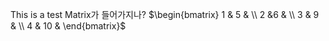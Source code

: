 This is a test
Matrix가 들어가지나?
$\begin{bmatrix}
1 & 5 & \\ 
2 &6  & \\ 
3 & 9 & \\ 
4 & 10 & 
\end{bmatrix}$